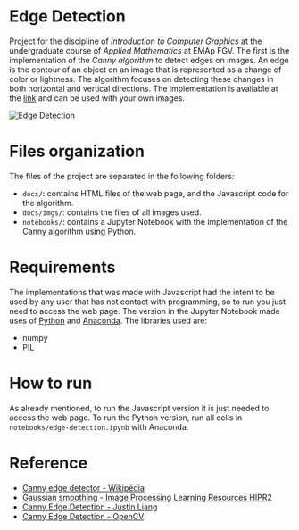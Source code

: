 # Edge Detection

Project for the discipline of _Introduction to Computer Graphics_ at the undergraduate course of _Applied Mathematics_ at EMAp FGV. The first is the implementation of the _Canny algorithm_ to detect edges on images. An edge is the contour of an object on an image that is represented as a change of color or lightness. The algorithm focuses on detecting these changes in both horizontal and vertical directions. The implementation is available at the [link](https://giovanivaldrighi.github.io/edge-detection) and can be used with your own images.

![Edge Detection](https://raw.githubusercontent.com/GiovaniValdrighi/edge-detection/master/docs/imgs/arara-azul-edge.png)

# Files organization

The files of the project are separated in the following folders:

- `docs/`: contains HTML files of the web page, and the Javascript code for the algorithm.
- `docs/imgs/`: contains the files of all images used.
- `notebooks/`: contains a Jupyter Notebook with the implementation of the Canny algorithm using Python.

# Requirements

The implementations that was made with Javascript had the intent to be used by any user that has not contact with programming, so to run you just need to access the web page. The version in the Jupyter Notebook made uses of [Python](https://www.python.org/) and [Anaconda](https://www.anaconda.com/). The libraries used are:

- numpy
- PIL

# How to run

As already mentioned, to run the Javascript version it is just needed to access the web page. To run the Python version, run all cells in `notebooks/edge-detection.ipynb` with Anaconda.

# Reference

- [Canny edge detector - Wikipédia](https://en.wikipedia.org/wiki/Canny_edge_detector)
- [Gaussian smoothing - Image Processing Learning Resources HIPR2](https://homepages.inf.ed.ac.uk/rbf/HIPR2/gsmooth.htm)
- [Canny Edge Detection - Justin Liang](http://justin-liang.com/tutorials/canny/)
- [Canny Edge Detection - OpenCV](https://docs.opencv.org/trunk/da/d22/tutorial_py_canny.html)

